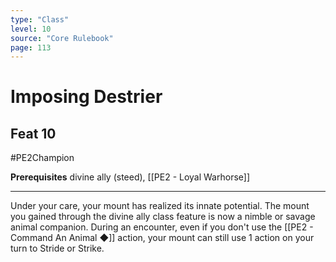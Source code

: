 ```yaml
---
type: "Class"
level: 10
source: "Core Rulebook"
page: 113
---
```

# Imposing Destrier
## Feat 10
#PE2Champion

**Prerequisites** divine ally (steed), [[PE2 - Loyal Warhorse]]

---
Under your care, your mount has realized its innate potential. The mount you gained through the divine ally class feature is now a nimble or savage animal companion. During an encounter, even if you don't use the [[PE2 - Command An Animal ◆]] action, your mount can still use 1 action on your turn to Stride or Strike.